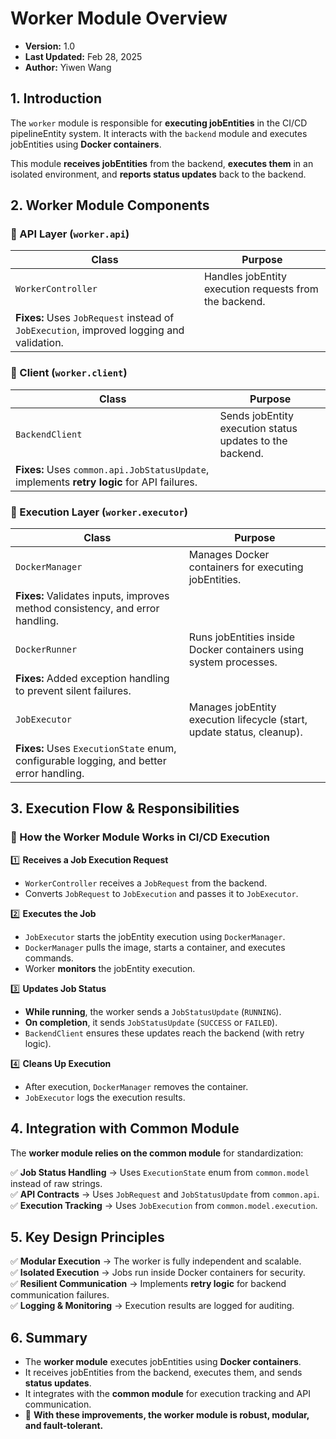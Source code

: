 # **Worker Module Overview**

- **Version:** 1.0
- **Last Updated:** Feb 28, 2025
- **Author:** Yiwen Wang

## **1. Introduction**
The `worker` module is responsible for **executing jobEntities** in the CI/CD pipelineEntity system. It interacts with the `backend` module and executes jobEntities using **Docker containers**.

This module **receives jobEntities** from the backend, **executes them** in an isolated environment, and **reports status updates** back to the backend.

## **2. Worker Module Components**
### **🔹 API Layer (`worker.api`)**
| **Class** | **Purpose** |
|-----------|------------|
| `WorkerController` | Handles jobEntity execution requests from the backend. |
| **Fixes:** Uses `JobRequest` instead of `JobExecution`, improved logging and validation. |

### **🔹 Client (`worker.client`)**
| **Class** | **Purpose** |
|-----------|------------|
| `BackendClient` | Sends jobEntity execution status updates to the backend. |
| **Fixes:** Uses `common.api.JobStatusUpdate`, implements **retry logic** for API failures. |

### **🔹 Execution Layer (`worker.executor`)**
| **Class** | **Purpose** |
|-----------|------------|
| `DockerManager` | Manages Docker containers for executing jobEntities. |
| **Fixes:** Validates inputs, improves method consistency, and error handling. |
| `DockerRunner` | Runs jobEntities inside Docker containers using system processes. |
| **Fixes:** Added exception handling to prevent silent failures. |
| `JobExecutor` | Manages jobEntity execution lifecycle (start, update status, cleanup). |
| **Fixes:** Uses `ExecutionState` enum, configurable logging, and better error handling. |

## **3. Execution Flow & Responsibilities**
### **🔹 How the Worker Module Works in CI/CD Execution**

1️⃣ **Receives a Job Execution Request**
- `WorkerController` receives a `JobRequest` from the backend.
- Converts `JobRequest` to `JobExecution` and passes it to `JobExecutor`.

2️⃣ **Executes the Job**
- `JobExecutor` starts the jobEntity execution using `DockerManager`.
- `DockerManager` pulls the image, starts a container, and executes commands.
- Worker **monitors** the jobEntity execution.

3️⃣ **Updates Job Status**
- **While running**, the worker sends a `JobStatusUpdate` (`RUNNING`).
- **On completion**, it sends `JobStatusUpdate` (`SUCCESS` or `FAILED`).
- `BackendClient` ensures these updates reach the backend (with retry logic).

4️⃣ **Cleans Up Execution**
- After execution, `DockerManager` removes the container.
- `JobExecutor` logs the execution results.

## **4. Integration with Common Module**
The **worker module relies on the common module** for standardization:

✅ **Job Status Handling** → Uses `ExecutionState` enum from `common.model` instead of raw strings.  
✅ **API Contracts** → Uses `JobRequest` and `JobStatusUpdate` from `common.api`.  
✅ **Execution Tracking** → Uses `JobExecution` from `common.model.execution`.

## **5. Key Design Principles**
✅ **Modular Execution** → The worker is fully independent and scalable.  
✅ **Isolated Execution** → Jobs run inside Docker containers for security.  
✅ **Resilient Communication** → Implements **retry logic** for backend communication failures.  
✅ **Logging & Monitoring** → Execution results are logged for auditing.

## **6. Summary**
- The **worker module** executes jobEntities using **Docker containers**.
- It receives jobEntities from the backend, executes them, and sends **status updates**.
- It integrates with the **common module** for execution tracking and API communication.
- 🚀 **With these improvements, the worker module is robust, modular, and fault-tolerant.**

